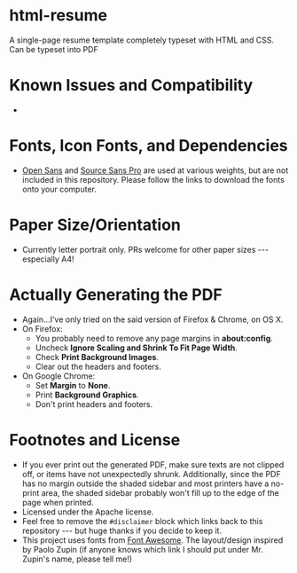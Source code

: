 # html-resume
A single-page resume template completely typeset with HTML and CSS. Can be typeset into PDF 

# Known Issues and Compatibility
*

# Fonts, Icon Fonts, and Dependencies
* [Open Sans](https://www.google.com/fonts/specimen/Open+Sans) and [Source Sans Pro](https://www.google.com/fonts/specimen/Source+Sans+Pro) are used at various weights, but are not included in this repository. Please follow the links to download the fonts onto your computer.

# Paper Size/Orientation
* Currently letter portrait only. PRs welcome for other paper sizes --- especially A4!

# Actually Generating the PDF
* Again...I've only tried on the said version of Firefox & Chrome, on OS X.
* On Firefox:
  * You probably need to remove any page margins in **about:config**.
  * Uncheck **Ignore Scaling and Shrink To Fit Page Width**.
  * Check **Print Background Images**.
  * Clear out the headers and footers.
* On Google Chrome:
  * Set **Margin** to **None**.
  * Print **Background Graphics**.
  * Don't print headers and footers.

# Footnotes and License
* If you ever print out the generated PDF, make sure texts are not clipped off, or items have not unexpectedly shrunk. Additionally, since the PDF has no margin outside the shaded sidebar and most printers have a no-print area, the shaded sidebar probably won't fill up to the edge of the page when printed.
* Licensed under the Apache license.
* Feel free to remove the ``#disclaimer`` block which links back to this repository --- but huge thanks if you decide to keep it.
* This project uses fonts from [Font Awesome](https://fortawesome.github.io/Font-Awesome/). The layout/design inspired by Paolo Zupin (if anyone knows which link I should put under Mr. Zupin's name, please tell me!)

